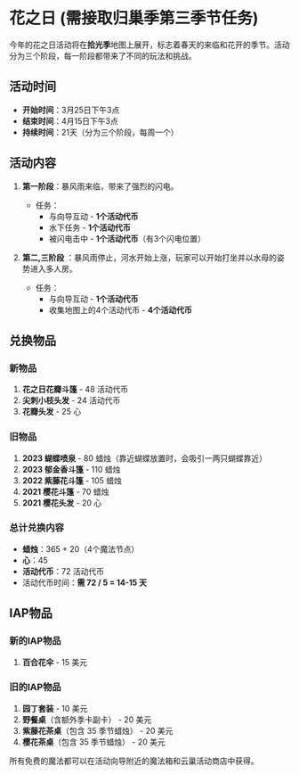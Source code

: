 # 花之日 (需接取归巢季第三季节任务)

今年的花之日活动将在**拾光季**地图上展开，标志着春天的来临和花开的季节。活动分为三个阶段，每一阶段都带来了不同的玩法和挑战。

## 活动时间
- **开始时间**：3月25日下午3点
- **结束时间**：4月15日下午3点
- **持续时间**：21天（分为三个阶段，每周一个）

## 活动内容

1. **第一阶段**：暴风雨来临，带来了强烈的闪电。
   - 任务：
     - 与向导互动 - **1个活动代币**
     - 水下任务 - **1个活动代币**
     - 被闪电击中 - **1个活动代币**（有3个闪电位置）

2. **第二,三阶段** ：暴风雨停止，河水开始上涨，玩家可以开始打坐并以水母的姿势进入多人房。
   - 任务：
     - 与向导互动 - **1个活动代币**
     - 收集地图上的4个活动代币 - **4个活动代币**


## 兑换物品

### 新物品
1. **花之日花瓣斗篷** - 48 活动代币
2. **尖刺小枝头发** - 24 活动代币
3. **花瓣头发** - 25 心

### 旧物品
1. **2023 蝴蝶喷泉** - 80 蜡烛（靠近蝴蝶放置时，会吸引一两只蝴蝶靠近）
2. **2023 郁金香斗篷** - 110 蜡烛
3. **2022 紫藤花斗篷** - 105 蜡烛
4. **2021 樱花斗篷** - 70 蜡烛
5. **2021 樱花头发** - 20 心

### 总计兑换内容
- **蜡烛**：365 + 20（4个魔法节点）
- **心**：45
- **活动代币**：72 活动代币
- 活动代币时间：**需 72 / 5 = 14-15 天**

## IAP物品

### 新的IAP物品
1. **百合花伞** - 15 美元

### 旧的IAP物品
1. **园丁套装** - 10 美元
2. **野餐桌**（含额外季卡副卡） - 20 美元
3. **紫藤花茶桌**（包含 35 季节蜡烛） - 20 美元
4. **樱花茶桌**（包含 35 季节蜡烛） - 20 美元

所有免费的魔法都可以在活动向导附近的魔法箱和云巢活动商店中获得。